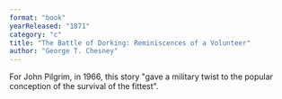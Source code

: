```yaml
---
format: "book"
yearReleased: "1871"
category: "c"
title: "The Battle of Dorking: Reminiscences of a Volunteer"
author: "George T. Chesney"
---
```

For John Pilgrim, in 1966, this story "gave a military  twist to the popular conception of the survival of the fittest".
 